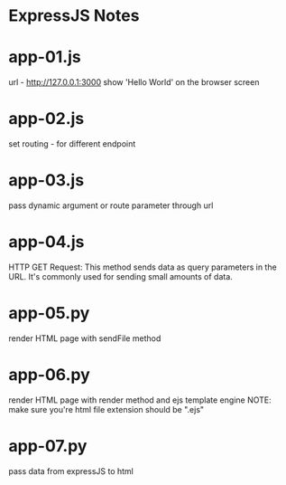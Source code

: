 # ExpressJS Notes

# app-01.js
url - http://127.0.0.1:3000 show 'Hello World' on the browser screen

# app-02.js
set routing - for different endpoint

# app-03.js
pass dynamic argument or route parameter through url

# app-04.js
HTTP GET Request: This method sends data as query parameters in the URL. It's commonly used for sending small amounts of data.

# app-05.py
render HTML page with sendFile method

# app-06.py
render HTML page with render method and ejs template engine
NOTE: make sure you're html file extension should be ".ejs"

# app-07.py
pass data from expressJS to html